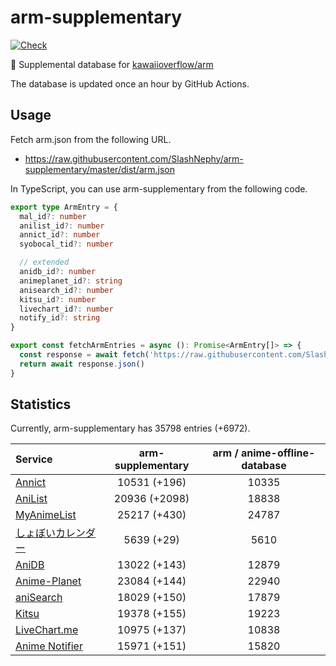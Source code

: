 # arm-supplementary

[![Check](https://github.com/SlashNephy/arm-supplementary/actions/workflows/check-node.yml/badge.svg)](https://github.com/SlashNephy/arm-supplementary/actions/workflows/check-node.yml)

💊 Supplemental database for [kawaiioverflow/arm](https://github.com/kawaiioverflow/arm)

The database is updated once an hour by GitHub Actions.

## Usage

Fetch arm.json from the following URL.

- https://raw.githubusercontent.com/SlashNephy/arm-supplementary/master/dist/arm.json

In TypeScript, you can use arm-supplementary from the following code.

```TypeScript
export type ArmEntry = {
  mal_id?: number
  anilist_id?: number
  annict_id?: number
  syobocal_tid?: number

  // extended
  anidb_id?: number
  animeplanet_id?: string
  anisearch_id?: number
  kitsu_id?: number
  livechart_id?: number
  notify_id?: string
}

export const fetchArmEntries = async (): Promise<ArmEntry[]> => {
  const response = await fetch('https://raw.githubusercontent.com/SlashNephy/arm-supplementary/master/dist/arm.json')
  return await response.json()
}
```

## Statistics

Currently, arm-supplementary has 35798 entries (+6972).

| Service                                     | arm-supplementary | arm / anime-offline-database |
| :------------------------------------------ | :---------------: | :--------------------------: |
| [Annict](https://annict.com)                |   10531 (+196)    |            10335             |
| [AniList](https://anilist.co)               |   20936 (+2098)   |            18838             |
| [MyAnimeList](https://myanimelist.net)      |   25217 (+430)    |            24787             |
| [しょぼいカレンダー](https://cal.syoboi.jp) |    5639 (+29)     |             5610             |
| [AniDB](https://anidb.net)                  |   13022 (+143)    |            12879             |
| [Anime-Planet](https://anime-planet.com)    |   23084 (+144)    |            22940             |
| [aniSearch](https://anisearch.com)          |   18029 (+150)    |            17879             |
| [Kitsu](https://kitsu.io)                   |   19378 (+155)    |            19223             |
| [LiveChart.me](https://livechart.me)        |   10975 (+137)    |            10838             |
| [Anime Notifier](https://notify.moe)        |   15971 (+151)    |            15820             |
